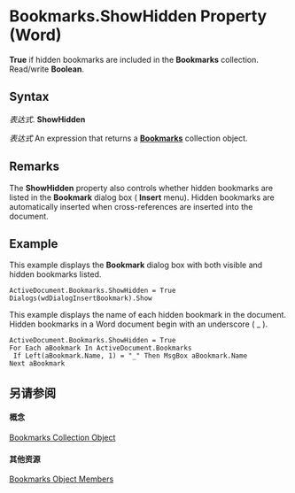 
# Bookmarks.ShowHidden Property (Word)

 **True** if hidden bookmarks are included in the **Bookmarks** collection. Read/write **Boolean**.


## Syntax

 _表达式_. **ShowHidden**

 _表达式_ An expression that returns a **[Bookmarks](827bed64-3034-0eb4-401d-f117cdb98898.md)** collection object.


## Remarks

The  **ShowHidden** property also controls whether hidden bookmarks are listed in the **Bookmark** dialog box ( **Insert** menu). Hidden bookmarks are automatically inserted when cross-references are inserted into the document.


## Example

This example displays the  **Bookmark** dialog box with both visible and hidden bookmarks listed.


```
ActiveDocument.Bookmarks.ShowHidden = True 
Dialogs(wdDialogInsertBookmark).Show
```

This example displays the name of each hidden bookmark in the document. Hidden bookmarks in a Word document begin with an underscore ( _ ).




```
ActiveDocument.Bookmarks.ShowHidden = True 
For Each aBookmark In ActiveDocument.Bookmarks 
 If Left(aBookmark.Name, 1) = "_" Then MsgBox aBookmark.Name 
Next aBookmark
```


## 另请参阅


#### 概念


[Bookmarks Collection Object](827bed64-3034-0eb4-401d-f117cdb98898.md)
#### 其他资源


[Bookmarks Object Members](http://msdn.microsoft.com/library/41ab3642-f394-061a-294d-09a9b6abd333%28Office.15%29.aspx)